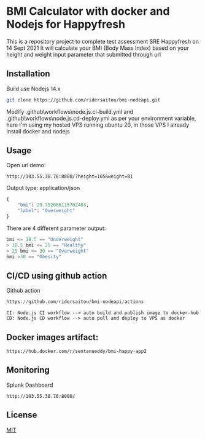 # BMI Calculator with docker and Nodejs for Happyfresh

This is a repository project to complete test assessment SRE Happyfresh on 14 Sept 2021
It will calculate your BMI (Body Mass Index) based on your height and weight input parameter that submitted through url

## Installation

Build use Nodejs 14.x

```bash
git clone https://github.com/ridersaitou/bmi-nodeapi.git
```

Modify .github\workflows\node.js.ci-build.yml and .github\workflows\node.js.cd-deploy.yml as per your environment variable, here I'm using my hosted VPS running ubuntu 20, in those VPS I already install docker and nodejs

## Usage

Open url demo:

```url
http://103.55.38.76:8888/?height=165&weight=81
```

Output type: application/json

```python
{
    "bmi": 29.752066115702483,
    "label": "Overweight"
}
```

There are 4 different parameter output:

```python
bmi <= 18.5 == "Underweight"
> 18.5 bmi <= 25 == "Healthy"
> 25 bmi <= 30 == "Overweight"
bmi >30 == "Obesity"
```

## CI/CD using github action

Github action

```python
https://github.com/ridersaitou/bmi-nodeapi/actions
```

    CI: Node.js CI workflow --> auto build and publish image to docker-hub
    CD: Node.js CD workflow --> auto pull and deploy to VPS as docker

## Docker images artifact:

```url
https://hub.docker.com/r/sentanueddy/bmi-happy-app2
```

## Monitoring

Splunk Dashboard

```url
http://103.55.38.76:8000/
```

## License

[MIT](https://opensource.org/licenses/MIT)
